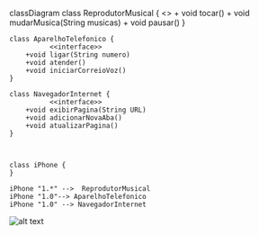 classDiagram
     class  ReprodutorMusical {
             <<interface>>
        + void tocar()
        + void mudarMusica(String musicas)
        + void pausar()
    }

    class AparelhoTelefonico {
              <<interface>>
        +void ligar(String numero)
        +void atender()
        +void iniciarCorreioVoz()
    }

    class NavegadorInternet {
              <<interface>>
        +void exibirPagina(String URL)
        +void adicionarNovaAba()
        +void atualizarPagina()
    }

    
 
    class iPhone {
    }

    iPhone "1.*" -->  ReprodutorMusical
    iPhone "1.0"--> AparelhoTelefonico
    iPhone "1.0" --> NavegadorInternet
![alt text](image-1.png)
